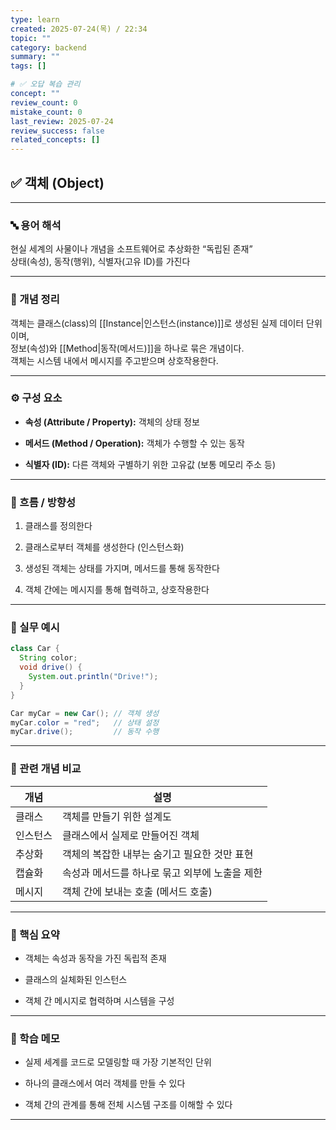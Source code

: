 ```yaml
---
type: learn
created: 2025-07-24(목) / 22:34
topic: ""
category: backend
summary: ""
tags: []

# ✅ 오답 복습 관리
concept: ""
review_count: 0
mistake_count: 0
last_review: 2025-07-24
review_success: false
related_concepts: []
---
```

## ✅ 객체 (Object)

---

### 🔤 용어 해석

현실 세계의 사물이나 개념을 소프트웨어로 추상화한 “독립된 존재”  
상태(속성), 동작(행위), 식별자(고유 ID)를 가진다

---

### 📌 개념 정리

객체는 클래스(class)의 [[Instance|인스턴스(instance)]]로 생성된 실제 데이터 단위이며,  
정보(속성)와 [[Method|동작(메서드)]]을 하나로 묶은 개념이다.  
객체는 시스템 내에서 메시지를 주고받으며 상호작용한다.

---

### ⚙️ 구성 요소

- **속성 (Attribute / Property):** 객체의 상태 정보
    
- **메서드 (Method / Operation):** 객체가 수행할 수 있는 동작
    
- **식별자 (ID):** 다른 객체와 구별하기 위한 고유값 (보통 메모리 주소 등)
    

---

### 🧭 흐름 / 방향성

1. 클래스를 정의한다
    
2. 클래스로부터 객체를 생성한다 (인스턴스화)
    
3. 생성된 객체는 상태를 가지며, 메서드를 통해 동작한다
    
4. 객체 간에는 메시지를 통해 협력하고, 상호작용한다
    

---

### 💬 실무 예시

```java
class Car {
  String color;
  void drive() {
    System.out.println("Drive!");
  }
}

Car myCar = new Car(); // 객체 생성
myCar.color = "red";   // 상태 설정
myCar.drive();         // 동작 수행
```

---

### 🔁 관련 개념 비교

|개념|설명|
|---|---|
|클래스|객체를 만들기 위한 설계도|
|인스턴스|클래스에서 실제로 만들어진 객체|
|추상화|객체의 복잡한 내부는 숨기고 필요한 것만 표현|
|캡슐화|속성과 메서드를 하나로 묶고 외부에 노출을 제한|
|메시지|객체 간에 보내는 호출 (메서드 호출)|

---

### 🎯 핵심 요약

- 객체는 속성과 동작을 가진 독립적 존재
    
- 클래스의 실체화된 인스턴스
    
- 객체 간 메시지로 협력하며 시스템을 구성
    

---

### 🧠 학습 메모

- 실제 세계를 코드로 모델링할 때 가장 기본적인 단위
    
- 하나의 클래스에서 여러 객체를 만들 수 있다
    
- 객체 간의 관계를 통해 전체 시스템 구조를 이해할 수 있다
    

---
